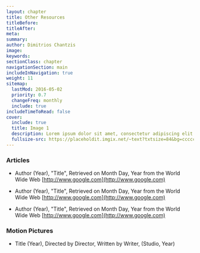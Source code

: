```yaml
---
layout: chapter
title: Other Resources
titleBefore:
titleAfter:
meta:
summary:
author: Dimitrios Chantzis
image:
keywords:
sectionClass: chapter
navigationSection: main
includeInNavigation: true
weight: 11
sitemap:
  lastMod: 2016-05-02
  priority: 0.7
  changeFreq: monthly
  include: true
includeTimeToRead: false
cover:
  include: true
  title: Image 1
  description: Lorem ipsum dolor sit amet, consectetur adipiscing elit.
  fullsize-src: https://placeholdit.imgix.net/~text?txtsize=84&bg=cccccc&txt=cover-image&w=1653&h=1167
---
```


### Articles

- Author (Year), "Title", Retrieved on Month Day, Year from the World Wide Web [http://www.google.com](http://www.google.com)

- Author (Year), "Title", Retrieved on Month Day, Year from the World Wide Web [http://www.google.com](http://www.google.com)

- Author (Year), "Title", Retrieved on Month Day, Year from the World Wide Web [http://www.google.com](http://www.google.com)

### Motion Pictures

- Title (Year), Directed by Director, Written by Writer, (Studio, Year)
